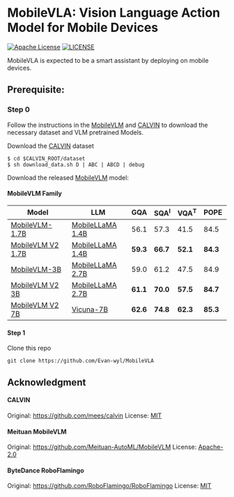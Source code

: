 # MobileVLA: Vision Language Action Model for Mobile Devices

[![Apache License](https://img.shields.io/badge/license-Apache-green.svg)](https://opensource.org/licenses/MIT) [![LICENSE](https://img.shields.io/badge/license-Anti%20996-blue.svg)](https://github.com/996icu/996.ICU/blob/master/LICENSE)

MobileVLA is expected to be a smart assistant by deploying on mobile devices.



## Prerequisite:

### Step 0

Follow the instructions in the [MobileVLM](https://github.com/Meituan-AutoML/MobileVLM) and [CALVIN](https://github.com/mees/calvin) to download the necessary dataset and VLM pretrained Models.

Download the [CALVIN](https://github.com/mees/calvin) dataset

```
$ cd $CALVIN_ROOT/dataset
$ sh download_data.sh D | ABC | ABCD | debug
```

Download the released [MobileVLM](https://github.com/Meituan-AutoML/MobileVLM) model:

#### MobileVLM Family

| Model                                                        | LLM                                                          | GQA      | SQA<sup>I</sup> | VQA<sup>T</sup> | POPE     | MME<sup>P</sup> | MMB<sup>dev</sup> | Avg.     |
| ------------------------------------------------------------ | ------------------------------------------------------------ | -------- | --------------- | --------------- | -------- | --------------- | ----------------- | -------- |
| <div style="width: 93pt"> [MobileVLM-1.7B](https://huggingface.co/mtgv/MobileVLM-1.7B) | <div style="width: 91pt"> [MobileLLaMA 1.4B](https://huggingface.co/mtgv/MobileLLaMA-1.4B-Chat) | 56.1     | 57.3            | 41.5            | 84.5     | 1196.2          | 53.2              | 58.7     |
| [MobileVLM V2 1.7B](https://huggingface.co/mtgv/MobileVLM_V2-1.7B) | [MobileLLaMA 1.4B](https://huggingface.co/mtgv/MobileLLaMA-1.4B-Chat) | **59.3** | **66.7**        | **52.1**        | **84.3** | **1302.8**      | **57.7**          | **64.2** |
| [MobileVLM-3B](https://huggingface.co/mtgv/MobileVLM-3B)     | [MobileLLaMA 2.7B](https://huggingface.co/mtgv/MobileLLaMA-2.7B-Chat) | 59.0     | 61.2            | 47.5            | 84.9     | 1288.9          | 59.6              | 62.8     |
| [MobileVLM V2 3B](https://huggingface.co/mtgv/MobileVLM_V2-3B) | [MobileLLaMA 2.7B](https://huggingface.co/mtgv/MobileLLaMA-2.7B-Chat) | **61.1** | **70.0**        | **57.5**        | **84.7** | **1440.5**      | **63.2**          | **68.1** |
| [MobileVLM V2 7B](https://huggingface.co/mtgv/MobileVLM_V2-7B) | [Vicuna-7B](https://huggingface.co/lmsys/vicuna-7b-v1.5)     | **62.6** | **74.8**        | **62.3**        | **85.3** | **1560.7**      | **69.2**          | **72.1** |

#### Step 1

Clone this repo

```
git clone https://github.com/Evan-wyl/MobileVLA
```





## Acknowledgment

#### CALVIN

Original: https://github.com/mees/calvin License: [MIT](https://github.com/mees/calvin/blob/main/LICENSE)

#### Meituan MobileVLM

Original: https://github.com/Meituan-AutoML/MobileVLM License: [Apache-2.0](https://github.com/Meituan-AutoML/MobileVLM/blob/main/LICENSE)

#### ByteDance RoboFlamingo

Original: https://github.com/RoboFlamingo/RoboFlamingo License: [MIT](https://github.com/RoboFlamingo/RoboFlamingo/blob/main/LICENSE)
